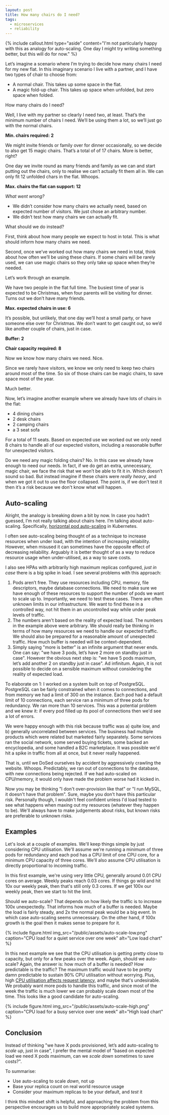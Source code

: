 ```yaml
---
layout: post
title: How many chairs do I need?
tags:
  - microservices
  - reliability
---
```


{% include callout.html
  type="aside"
  content="I'm not particularly happy with this as analogy for auto-scaling. One day I might try writing something better, but this will do for now."
%}

Let’s imagine a scenario where I’m trying to decide how many chairs I need for my new flat. In this imaginary scenario I live with a partner, and I have two types of chair to choose from:

- A normal chair. This takes up some space in the flat.
- A magic fold-up chair. This takes up space when unfolded, but zero space when folded.

How many chairs do I need?

Well, I live with my partner so clearly I need two, at least. That’s the minimum number of chairs I need. We’ll be using them a lot, so we’ll just go with the normal chairs.

<!-- markdownlint-disable MD036 MD033 -->
**Min. chairs required: 2**

We might invite friends or family over for dinner occasionally, so we decide to also get 15 magic chairs. That’s a total of of 17 chairs. More is better, right?

One day we invite round as many friends and family as we can and start putting out the chairs, only to realise we can’t actually fit them all in. We can only fit 12 unfolded chars in the flat. Whoops.

**Max. chairs the flat can support: 12**

*What went wrong?*

- We didn’t consider how many chairs we actually need, based on expected number of visitors. We just chose an arbitrary number.
- We didn’t test how many chairs we can actually fit.

What should we do instead?

First, think about how many people we expect to host in total. This is what should inform how many chairs we need.

Second, once we’ve worked out how many chairs we need in total, think about how often we’ll be using these chairs. If some chairs will be rarely used, we can use magic chairs so they only take up space when they’re needed.

Let’s work through an example.

We have two people in the flat full time. The busiest time of year is expected to be Christmas, when four parents will be visiting for dinner. Turns out we don’t have many friends.

**Max. expected chairs in use: 6**

It’s possible, but unlikely, that one day we’ll host a small party, or have someone else over for Christmas. We don’t want to get caught out, so we’d like another couple of chairs, just in case.

**Buffer: 2**

**Chair capacity required: 8**

Now we know how many chairs we need. Nice.

Since we rarely have visitors, we know we only need to keep two chairs around most of the time. So six of those chairs can be magic chairs, to save space most of the year.

Much better.

Now, let’s imagine another example where we already have lots of chairs in the flat:

- 4 dining chairs
- 2 desk chairs
- 2 camping chairs
- a 3 seat sofa

For a total of 11 seats. Based on expected use we worked out we only need 8 chairs to handle all of our expected visitors, including a reasonable buffer for unexpected visitors.

Do we need any magic folding chairs? No. In this case we already have enough to need our needs. In fact, if we do get an extra, unnecessary, magic chair, we face the risk that we won’t be able to fit it in. Which doesn’t sound so bad. But instead imagine if these chairs were *really heavy*, and when we got it out to use the floor collapsed. The point is, if we don’t test it then it’s a risk because we don't know what will happen.

## Auto-scaling

Alright, the analogy is breaking down a bit by now. In case you hadn’t guessed, I’m not really talking about chairs here. I’m talking about auto-scaling. Specifically, [horizontal pod auto-scaling](https://kubernetes.io/docs/tasks/run-application/horizontal-pod-autoscale/) in Kubernetes.

I often see auto-scaling being thought of as a technique to increase resources when under load, with the intention of increasing reliability. However, when misused it can sometimes have the opposite effect of decreasing reliability. Arguably it is better thought of as a way to reduce resource usage when under-utilised, as a way to save costs.

I also see HPAs with arbitrarily high maximum replicas configured, *just in case* there is a big spike in load. I see several problems with this approach:

1. Pods aren’t free. They use resources including CPU, memory, file descriptors, maybe database connections. We need to make sure we have enough of these resources to support the number of pods we want to scale up to. Importantly, we need to test these cases. There are often unknown limits in our infrastructure. We want to find these in a controlled way, not hit them in an uncontrolled way while under peak levels of traffic.
2. The numbers aren't based on the reality of expected load. The numbers in the example above were arbitrary. We should really be thinking in terms of how many resources we need to handle our expected traffic. We should also be prepared for a reasonable amount of unexpected traffic. How much buffer is needed will be context-dependent.
3. Simply saying "more is better" is an infinite argument that never ends. One can say: "we have 3 pods, let’s have 2 more on standby just in case". However the obvious next step is: "we have 5 pods maximum, let’s add another 2 on standby just in case". Ad infinitum. Again, it is not possible to decide on a sensible maximum without considering the reality of expected load.

To elaborate on 1: I worked on a system built on top of PostgreSQL. PostgreSQL can be fairly constrained when it comes to connections, and from memory we had a limit of 300 on the instance. Each pod had a default limit of 10 connections, each service ran a minimum of three pods for redundancy. We ran more than 10 services. This was a potential problem and we knew it: if every pod filled up its pool of connections then we'd see a lot of errors.

We were happy enough with this risk because traffic was a) quite low, and b) generally uncorrelated between services. The business had multiple products which were related but marketed fairly separately. Some services ran the social network, some served buying tickets, some backed an encyclopedia, and some handled a B2C marketplace. It was possible we'd hit a spike in traffic from all at once, but it never really happened.

That is, until we DoSed ourselves by accident by aggressively crawling the website. Whoops. Predictably, we ran out of connections to the database, with new connections being rejected. If we had auto-scaled on CPU/memory, it would only have made the problem worse had it kicked in.

Now you may be thinking "I don't over-provision like that" or "I run MySQL, it doesn't have that problem". Sure, maybe you don't have this particular risk. Personally though, I wouldn't feel confident unless I'd load tested to see what happens when maxing out my resources (whatever they happen to be). We'll always have to make judgements about risks, but known risks are preferable to unknown risks.

## Examples

Let's look at a couple of examples. We'll keep things simple by just considering CPU utilisation. We'll assume we're running a minimum of three pods for redundancy and each pod has a CPU limit of one CPU core, for a minimum CPU capacity of three cores. We'll also assume CPU utilisation is directly proportional to incoming traffic.

In this first example, we're using very little CPU, generally around 0.01 CPU cores on average. Weekly peaks reach 0.03 cores. If things go wild and hit 10x our weekly peak, then that's still only 0.3 cores. If we get 100x our weekly peak, then we start to hit the limit.

Should we auto-scale? That depends on how likely the traffic is to increase 100x unexpectedly. That informs how much of a buffer is needed. Maybe the load is fairly steady, and 2x the normal peak would be a big event. In which case auto-scaling seems unnecessary. On the other hand, if 100x growth is the goal then it makes sense to prepare for it.

{% include figure.html
  img_src="/public/assets/auto-scale-low.png"
  caption="CPU load for a quiet service over one week"
  alt="Low load chart"
%}

In this next example we see that the CPU utilisation is getting pretty close to capacity, but only for a few peaks over the week. Again, should we auto-scale? Again, the answer is: how much of a buffer is needed? How predictable is the traffic? The maximum traffic would have to be pretty damn predictable to sustain 90% CPU utilisation without worrying. Plus, high [CPU utilisation affects request latency](https://www.usenix.org/conference/srecon19asia/presentation/plenz), and maybe that's undesirable. We probably want more pods to handle this traffic, and since most of the week the traffic is much lower we can probably scale down most of the time. This looks like a good candidate for auto-scaling.

{% include figure.html
  img_src="/public/assets/auto-scale-high.png"
  caption="CPU load for a busy service over one week"
  alt="High load chart"
%}

## Conclusion

Instead of thinking "we have X pods provisioned, let’s add auto-scaling to *scale up*, just in case", I prefer the mental model of "based on expected load we need X pods maximum, can we *scale down* sometimes to save costs?".

To summarise:

- Use auto-scaling to scale *down*, not up
- Base your replica count on real world resource usage
- Consider your maximum replicas to be your default, and *test* it

I think this mindset shift is helpful, and approaching the problem from this perspective encourages us to build more appropriately scaled systems.

